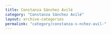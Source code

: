 ```yaml
---
title: Constanza Sánchez Avilé
category: "Constanza Sánchez Avilé"
layout: archive-categories
permalink: "category/constanza-s-nchez-avil-"
---
```

